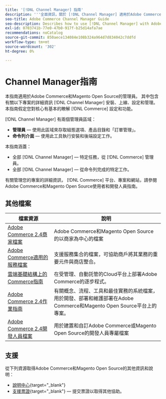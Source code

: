```yaml
---
title: '[!DNL Channel Manager] 指南'
description: '''全面資訊，關於 [!DNL Channel Manager] 適用於Adobe Commerce和Magento Open Source管理員，包括安裝和上線。'
seo-title: Adobe Commerce Channel Manager Guide
seo-description: Describes how to use [!DNL Channel Manager] with Adobe Commerce or Magento Open Source.
exl-id: 0703741b-77e0-47b0-917f-b25d14afa7ae
recommendations: noCatalog
source-git-commit: 850aece134084e108b324a964d7d834042c7ddfd
workflow-type: tm+mt
source-wordcount: '302'
ht-degree: 0%

---
```



# Channel Manager指南

本指南適用於Adobe Commerce和Magento Open Source的管理員。 其中包含有關以下專案的詳細資訊 [!DNL Channel Manager] 安裝、上線、設定和管理。 本指南假定您對核心有基本的瞭解 [!DNL Commerce] 設定和功能。

[!DNL Channel Manager] 有兩個管理員區域：

* **管理員** — 使用此區域來存取組態選項、產品目錄和「訂單管理」。
* **命令列介面** — 使用此工具執行安裝和後端設定工作。

本指南涵蓋：

* 全部 [!DNL Channel Manager] — 特定任務，從 [!DNL Commerce] 管理員。
* 全部 [!DNL Channel Manager] — 從命令列完成的特定工作。

有關管理您的專案的詳細資訊， [!DNL Commerce] 平台、專案和網站，請參閱Adobe Commerce和Magento Open Source使用者和開發人員指南。

## 其他檔案


| 檔案資源 | 說明 |
|---------------------------------------------------------------------------------------------------------------------------------------|----------------------------------------------------------------------------------------------------------------------------------------------------------------------------------------|
| [Adobe Commerce 2.4商家檔案](https://experienceleague.adobe.com/docs/commerce-admin/user-guides/home.html) | Adobe Commerce和Magento Open Source的以商家為中心的檔案 |
| [Adobe Commerce適用的服務檔案](https://experienceleague.adobe.com/docs/commerce-merchant-services/user-guides/home.html) | 支援服務集合的檔案，可協助商戶將其業務的重要元件與商店整合。 |
| [雲端基礎結構上的Commerce指南](https://experienceleague.adobe.com/docs/commerce-cloud-service/user-guide/overview.html) | 在受管理、自動託管的Cloud平台上部署Adobe Commerce的逐步程式。 |
| [Adobe Commerce 2.4作業指南](https://experienceleague.adobe.com/docs/commerce-operations/operational-guides/home.html) | 有關概念、流程、工具和最佳實務的系統檔案，用於開發、部署和維護部署在Adobe Commerce和Magento Open Source平台上的專案。 |
| [Adobe Commerce 2.4開發人員檔案](https://developer.adobe.com/commerce/docs) | 用於建置和自訂Adobe Commerce或Magento Open Source的開發人員專屬檔案 |

## 支援

從下列資源取得Adobe Commerce和Magento Open Source的其他資訊和說明：

* [說明中心](https://support.magento.com/hc/en-us){target="_blank"}
* [支援票證](https://support.magento.com/hc/en-us/articles/360000913794#submit-ticket){target="_blank"} — 提交票證以取得其他協助。
